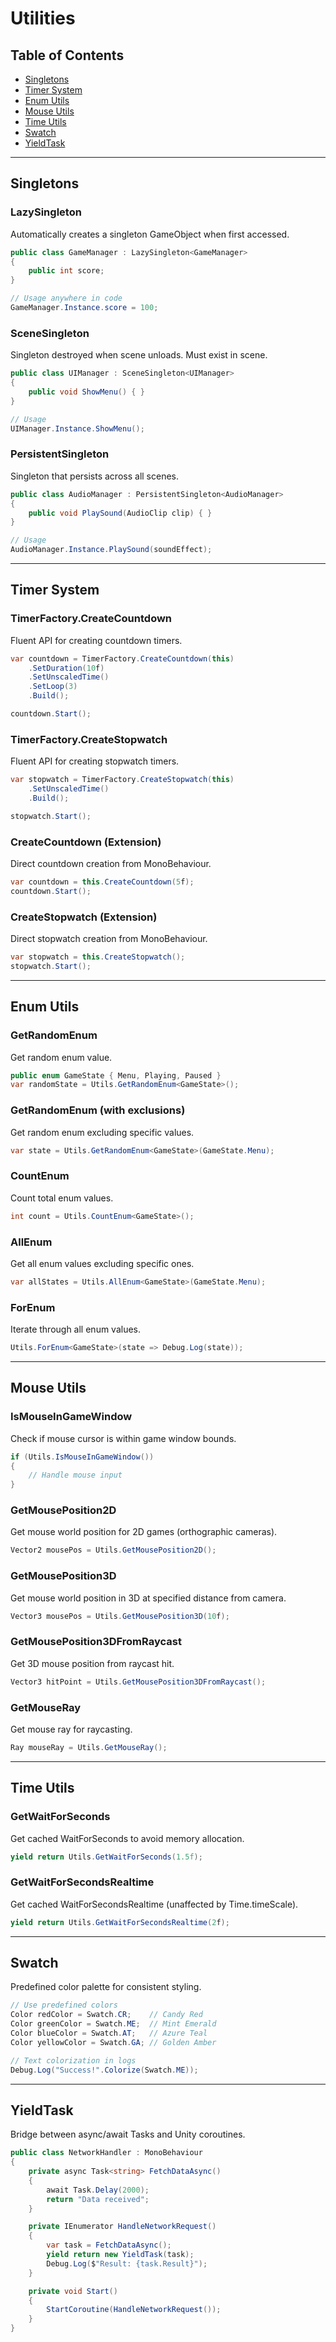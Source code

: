 # Utilities

## Table of Contents

- [Singletons](#singletons)
- [Timer System](#timer-system)
- [Enum Utils](#enum-utils)
- [Mouse Utils](#mouse-utils)
- [Time Utils](#time-utils)
- [Swatch](#swatch)
- [YieldTask](#yieldtask)

---

## Singletons

### LazySingleton

Automatically creates a singleton GameObject when first accessed.

```csharp
public class GameManager : LazySingleton<GameManager>
{
    public int score;
}

// Usage anywhere in code
GameManager.Instance.score = 100;
```

### SceneSingleton

Singleton destroyed when scene unloads. Must exist in scene.

```csharp
public class UIManager : SceneSingleton<UIManager>
{
    public void ShowMenu() { }
}

// Usage
UIManager.Instance.ShowMenu();
```

### PersistentSingleton

Singleton that persists across all scenes.

```csharp
public class AudioManager : PersistentSingleton<AudioManager>
{
    public void PlaySound(AudioClip clip) { }
}

// Usage
AudioManager.Instance.PlaySound(soundEffect);
```

---

## Timer System

### TimerFactory.CreateCountdown

Fluent API for creating countdown timers.

```csharp
var countdown = TimerFactory.CreateCountdown(this)
    .SetDuration(10f)
    .SetUnscaledTime()
    .SetLoop(3)
    .Build();

countdown.Start();
```

### TimerFactory.CreateStopwatch

Fluent API for creating stopwatch timers.

```csharp
var stopwatch = TimerFactory.CreateStopwatch(this)
    .SetUnscaledTime()
    .Build();

stopwatch.Start();
```

### CreateCountdown (Extension)

Direct countdown creation from MonoBehaviour.

```csharp
var countdown = this.CreateCountdown(5f);
countdown.Start();
```

### CreateStopwatch (Extension)

Direct stopwatch creation from MonoBehaviour.

```csharp
var stopwatch = this.CreateStopwatch();
stopwatch.Start();
```

---

## Enum Utils

### GetRandomEnum

Get random enum value.

```csharp
public enum GameState { Menu, Playing, Paused }
var randomState = Utils.GetRandomEnum<GameState>();
```

### GetRandomEnum (with exclusions)

Get random enum excluding specific values.

```csharp
var state = Utils.GetRandomEnum<GameState>(GameState.Menu);
```

### CountEnum

Count total enum values.

```csharp
int count = Utils.CountEnum<GameState>();
```

### AllEnum

Get all enum values excluding specific ones.

```csharp
var allStates = Utils.AllEnum<GameState>(GameState.Menu);
```

### ForEnum

Iterate through all enum values.

```csharp
Utils.ForEnum<GameState>(state => Debug.Log(state));
```

---

## Mouse Utils

### IsMouseInGameWindow

Check if mouse cursor is within game window bounds.

```csharp
if (Utils.IsMouseInGameWindow())
{
    // Handle mouse input
}
```

### GetMousePosition2D

Get mouse world position for 2D games (orthographic cameras).

```csharp
Vector2 mousePos = Utils.GetMousePosition2D();
```

### GetMousePosition3D

Get mouse world position in 3D at specified distance from camera.

```csharp
Vector3 mousePos = Utils.GetMousePosition3D(10f);
```

### GetMousePosition3DFromRaycast

Get 3D mouse position from raycast hit.

```csharp
Vector3 hitPoint = Utils.GetMousePosition3DFromRaycast();
```

### GetMouseRay

Get mouse ray for raycasting.

```csharp
Ray mouseRay = Utils.GetMouseRay();
```

---

## Time Utils

### GetWaitForSeconds

Get cached WaitForSeconds to avoid memory allocation.

```csharp
yield return Utils.GetWaitForSeconds(1.5f);
```

### GetWaitForSecondsRealtime

Get cached WaitForSecondsRealtime (unaffected by Time.timeScale).

```csharp
yield return Utils.GetWaitForSecondsRealtime(2f);
```

---

## Swatch

Predefined color palette for consistent styling.

```csharp
// Use predefined colors
Color redColor = Swatch.CR;    // Candy Red
Color greenColor = Swatch.ME;  // Mint Emerald
Color blueColor = Swatch.AT;   // Azure Teal
Color yellowColor = Swatch.GA; // Golden Amber

// Text colorization in logs
Debug.Log("Success!".Colorize(Swatch.ME));
```

---

## YieldTask

Bridge between async/await Tasks and Unity coroutines.

```csharp
public class NetworkHandler : MonoBehaviour
{
    private async Task<string> FetchDataAsync()
    {
        await Task.Delay(2000);
        return "Data received";
    }

    private IEnumerator HandleNetworkRequest()
    {
        var task = FetchDataAsync();
        yield return new YieldTask(task);
        Debug.Log($"Result: {task.Result}");
    }

    private void Start()
    {
        StartCoroutine(HandleNetworkRequest());
    }
}
```
